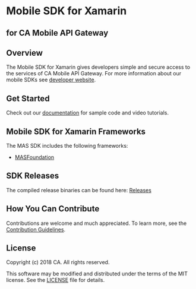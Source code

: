 # Mobile SDK for Xamarin
## for CA Mobile API Gateway

## Overview
The Mobile SDK for Xamarin gives developers simple and secure access to the services of CA Mobile API Gateway. For more information about our mobile SDKs see [developer website][mas.ca.com].

## Get Started
Check out our [documentation](https://www.ca.com/us/developers/mas/docs.html) for sample code and video tutorials.

## Mobile SDK for Xamarin Frameworks

The MAS SDK includes the following frameworks:

- [MASFoundation][MASFoundation]

## SDK Releases

The compiled release binaries can be found here: [Releases][Releases]

## How You Can Contribute

Contributions are welcome and much appreciated. To learn more, see the [Contribution Guidelines][contributing].

## License

Copyright (c) 2018 CA. All rights reserved.

This software may be modified and distributed under the terms
of the MIT license. See the [LICENSE][license-link] file for details.


 [mas.ca.com]: http://mas.ca.com/
 [get-started]: http://mas.ca.com/get-started
 [docs]: http://mas.ca.com/docs/
 [blog]: http://mas.ca.com/blog/

 [MASFoundation]: https://github.com/CAAPIM/Xamarin-MAS-Foundation
 [Releases]: https://github.com/CAAPIM/Releases
 [contributing]: /CONTRIBUTING.md
 [license-link]: /LICENSE
